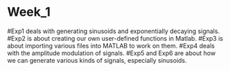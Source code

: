 # Week_1
#Exp1 deals with generating sinusoids and exponentially decaying signals.
#Exp2 is about creating our own user-defined functions in Matlab.
#Exp3 is about importing various files into MATLAB to work on them.
#Exp4 deals with the amplitude modulation of signals.
#Exp5 and Exp6 are about how we can generate various kinds of signals, especially sinusoids. 
